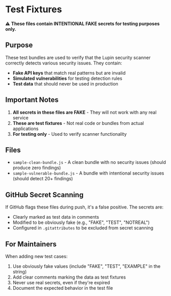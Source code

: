 # Test Fixtures

⚠️ **These files contain INTENTIONAL FAKE secrets for testing purposes only.**

## Purpose

These test bundles are used to verify that the Lupin security scanner correctly detects various security issues. They contain:

- **Fake API keys** that match real patterns but are invalid
- **Simulated vulnerabilities** for testing detection rules
- **Test data** that should never be used in production

## Important Notes

1. **All secrets in these files are FAKE** - They will not work with any real service
2. **These are test fixtures** - Not real code or bundles from actual applications
3. **For testing only** - Used to verify scanner functionality

## Files

- `sample-clean-bundle.js` - A clean bundle with no security issues (should produce zero findings)
- `sample-vulnerable-bundle.js` - A bundle with intentional security issues (should detect 20+ findings)

## GitHub Secret Scanning

If GitHub flags these files during push, it's a false positive. The secrets are:
- Clearly marked as test data in comments
- Modified to be obviously fake (e.g., "FAKE", "TEST", "NOTREAL")
- Configured in `.gitattributes` to be excluded from secret scanning

## For Maintainers

When adding new test cases:
1. Use obviously fake values (include "FAKE", "TEST", "EXAMPLE" in the string)
2. Add clear comments marking the data as test fixtures
3. Never use real secrets, even if they're expired
4. Document the expected behavior in the test file

